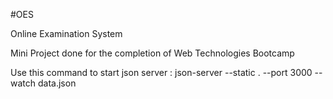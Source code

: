 #OES

Online Examination System

Mini Project done for the completion of Web Technologies Bootcamp

Use this command to start json server : json-server --static . --port 3000 --watch data.json
